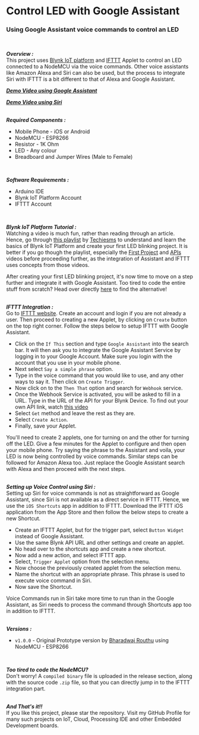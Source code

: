# Control LED with Google Assistant  
### Using Google Assistant voice commands to control an LED  
<br/>

***Overview :***  
This project uses [Blynk IoT platform](https://blynk.io/) and [IFTTT](https://ifttt.com/) Applet to control an LED connected to a NodeMCU via the voice commands. Other voice assistants like Amazon Alexa and Siri can also be used, but the process to integrate Siri with IFTTT is a bit different to that of Alexa and Google Assistant.  

***[Demo Video using Google Assistant](https://drive.google.com/file/d/1Ap0asXn5fzk9Gp_PYVL1dQUu67VbGFpF/view?usp=sharing)***  

***[Demo Video using Siri](https://drive.google.com/file/d/1Ao74JyMBc-s_uZpbO1YhAH_GObMIryAo/view?usp=sharing)***  
<br/>

***Required Components :***  
- Mobile Phone - iOS or Android
- NodeMCU - ESP8266
- Resistor - 1K Ohm
- LED - Any colour
- Breadboard and Jumper Wires (Male to Female)  
<br/>

***Software Requirements :***
- Arduino IDE
- Blynk IoT Platform Account
- IFTTT Account  
<br/>

***Blynk IoT Platform Tutorial :***  
Watching a video is much fun, rather than reading through an article. Hence, go through [this playlist](https://www.youtube.com/playlist?list=PLruzZCuhcsGNrSxeWer6C0vff7hq37Num) by [Techiesms](https://www.youtube.com/channel/UC7raRsx4ojx3cyXT3x9-PuQ) to understand and learn the basics of Blynk IoT Platform and create your first LED blinking project. It is better if you go though the playlist, especially the [First Project](https://www.youtube.com/watch?v=IKbbvEzZ7wg&list=PLruzZCuhcsGNrSxeWer6C0vff7hq37Num&index=2) and [APIs](https://www.youtube.com/watch?v=uPMibJhrtjE&list=PLruzZCuhcsGNrSxeWer6C0vff7hq37Num&index=5) videos before proceeding further, as the integration of Assistant and IFTTT uses concepts from those videos.  

After creating your first LED blinking project, it's now time to move on a step further and integrate it with Google Assistant. Too tired to code the entire stuff from scratch? Head over directly [here]() to find the alternative!  
<br/>

***IFTTT Integration :***  
Go to [IFTTT website](https://ifttt.com/). Create an account and login if you are not already a user. Then proceed to creating a new Applet, by clicking on `Create` button on the top right corner. Follow the steps below to setup IFTTT with Google Assistant.  
- Click on the `If This` section and type `Google Assistant` into the search bar. It will then ask you to integrate the Google Assistant Service by logging in to your Google Account. Make sure you login with the account that you use in your mobile phone.
- Next select `Say a simple phrase` option.
- Type in the voice command that you would like to use, and any other ways to say it. Then click on `Create Trigger`.
- Now click on to the `Then That` option and search for `Webhook` service.
- Once the Webhook Service is activated, you will be asked to fill in a URL. Type in the URL of the API for your Blynk Device. To find out your own API link, watch [this video](https://www.youtube.com/watch?v=uPMibJhrtjE&list=PLruzZCuhcsGNrSxeWer6C0vff7hq37Num&index=5)
- Select `Get` method and leave the rest as they are.
- Select `Create Action`. 
- Finally, save your Applet.  

You'll need to create 2 applets, one for turning on and the other for turning off the LED. Give a few minutes for the Applet to configure and then open your mobile phone. Try saying the phrase to the Assistant and voila, your LED is now being controlled by voice commands. Similar steps can be followed for Amazon Alexa too. Just replace the Google Assistant search with Alexa and then proceed with the next steps.  
<br/>

***Setting up Voice Control using Siri :***  
Setting up Siri for voice commands is not as straightforward as Google Assistant, since Siri is not available as a direct service in IFTTT. Hence, we use the `iOS Shortcuts` app in addition to IFTTT. Download the IFTTT iOS application from the App Store and then follow the below steps to create a new Shortcut.  
- Create an IFTTT Applet, but for the trigger part, select `Button Widget` instead of Google Assistant. 
- Use the same Blynk API URL and other settings and create an applet.
- No head over to the shortcuts app and create a new shortcut. 
- Now add a new action, and select IFTTT app. 
- Select, `Trigger Applet` option from the selection menu.
- Now choose the previously created applet from the selection menu. 
- Name the shortcut with an appropriate phrase. This phrase is used to execute voice command in Siri.
- Now save the Shortcut.  

Voice Commands run in Siri take more time to run than in the Google Assistant, as Siri needs to process the command through Shortcuts app too in addition to IFTTT.  
<br/>

***Versions :***
- `v1.0.0` - Original Prototype version by [Bharadwaj Routhu](https://github.com/Bharadwaj-R) using NodeMCU - ESP8266  
<br/>

***Too tired to code the NodeMCU?***  
Don't worry! A `compiled binary` file is uploaded in the release section, along with the source code `.zip` file, so that you can directly jump in to the IFTTT integration part.  
<br/>

***And That's it!!***  
If you like this project, please star the repository. Visit my GitHub Profile for many such projects on IoT, Cloud, Processing IDE and other Embedded Development boards. 

